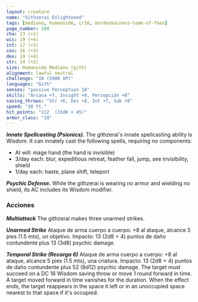 ```yaml
---
layout: creature
name: "Githzerai Enlightened"
tags: [mediana, humanoide, cr10, mordenkainens-tome-of-foes]
page_number: 208
cha: 13 (+1)
wis: 19 (+4)
int: 17 (+3)
con: 16 (+3)
dex: 19 (+4)
str: 14 (+2)
size: Humanoide Mediano (gith)
alignment: lawful neutral
challenge: "10 (5900 XP)"
languages: "Gith"
senses: "passive Perception 18"
skills: "Arcana +7, Insight +8, Percepción +8"
saving_throws: "Str +6, Des +8, Int +7, Sab +8"
speed: "30 ft."
hit_points: "112  (15d8 + 45)"
armor_class: "18"
---
```


***Innate Spellcasting (Psionics).*** The githzerai's innate spellcasting ability is Wisdom. It can innately cast the following spells, requiring no components:
* At will: mage hand (the hand is invisible)
* 3/day each: blur, expeditious retreat, feather fall, jump, see invisibility, shield
* 1/day each: haste, plane shift, teleport

***Psychic Defense.*** While the githzerai is wearing no armor and wielding no shield, its AC includes its Wisdom modifier.

### Acciones

***Multiattack*** The githzerai makes three unarmed strikes.

***Unarmed Strike*** Ataque de arma cuerpo a cuerpo: +8 al ataque, alcance 5 pies (1.5 mts), un objetivo. Impacto: 13 (2d8 + 4) puntos de daño contundente plus 13 (3d8) psychic damage.

***Temporal Strike (Recarga 6)*** Ataque de arma cuerpo a cuerpo: +8 al ataque, alcance 5 pies (1.5 mts), una criatura. Impacto: 13 (2d8 + 4) puntos de daño contundente plus 52 (8d12) psychic damage. The target must succeed on a DC 16 Wisdom saving throw or move 1 round forward in time. A target moved forward in time vanishes for the duration. When the effect ends, the target reappears in the space it left or in an unoccupied space nearest to that space if it's occupied.
